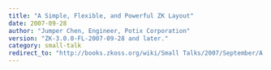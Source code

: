 ```yaml
---
title: "A Simple, Flexible, and Powerful ZK Layout"
date: 2007-09-28
author: "Jumper Chen, Engineer, Potix Corporation"
version: "ZK-3.0.0-FL-2007-09-28 and later."
category: small-talk
redirect_to: "http://books.zkoss.org/wiki/Small Talks/2007/September/A Simple, Flexible, and Powerful ZK Layout"
---
```

